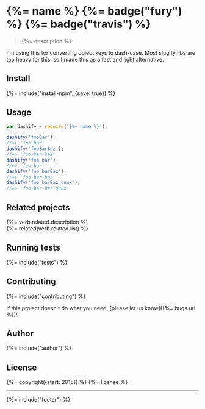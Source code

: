 # {%= name %} {%= badge("fury") %} {%= badge("travis") %}

> {%= description %}

I'm using this for converting object keys to dash-case. Most slugify libs are too heavy for this, so I made this as a fast and light alternative. 

## Install
{%= include("install-npm", {save: true}) %}

## Usage

```js
var dashify = require('{%= name %}');

dashify('fooBar');
//=> 'foo-bar'
dashify('fooBarBaz');
//=> 'foo-bar-baz'
dashify('foo bar');
//=> 'foo-bar'
dashify('foo barBaz');
//=> 'foo-bar-baz'
dashify('foo barBaz quux');
//=> 'foo-bar-baz-quux'
```

## Related projects
{%= verb.related.description %}  
{%= related(verb.related.list) %}  

## Running tests
{%= include("tests") %}

## Contributing
{%= include("contributing") %}

If this project doesn't do what you need, [please let us know]({%= bugs.url %})!

## Author
{%= include("author") %}

## License
{%= copyright({start: 2015}) %}
{%= license %}

***

{%= include("footer") %}
